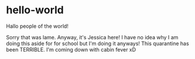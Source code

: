 # hello-world

Hallo people of the world!

Sorry that was lame. Anyway, it's Jessica here! I have no idea why I am doing this aside for for school but I'm doing it anyways! 
This quarantine has been TERRIBLE. I'm coming down with cabin fever xD
